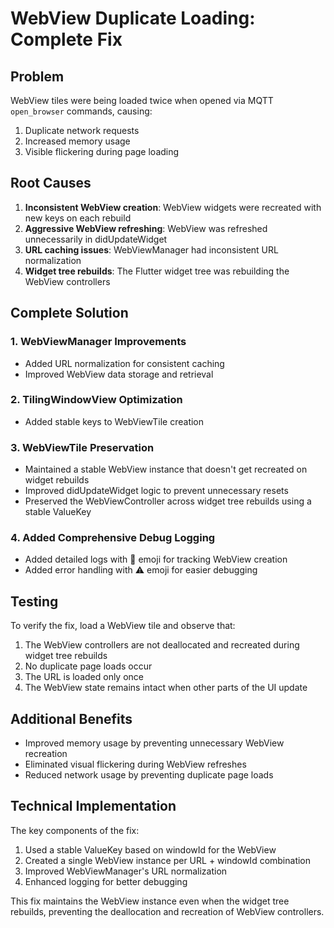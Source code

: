 # WebView Duplicate Loading: Complete Fix

## Problem

WebView tiles were being loaded twice when opened via MQTT `open_browser` commands, causing:
1. Duplicate network requests
2. Increased memory usage
3. Visible flickering during page loading

## Root Causes

1. **Inconsistent WebView creation**: WebView widgets were recreated with new keys on each rebuild
2. **Aggressive WebView refreshing**: WebView was refreshed unnecessarily in didUpdateWidget
3. **URL caching issues**: WebViewManager had inconsistent URL normalization
4. **Widget tree rebuilds**: The Flutter widget tree was rebuilding the WebView controllers

## Complete Solution

### 1. WebViewManager Improvements
- Added URL normalization for consistent caching
- Improved WebView data storage and retrieval

### 2. TilingWindowView Optimization
- Added stable keys to WebViewTile creation

### 3. WebViewTile Preservation
- Maintained a stable WebView instance that doesn't get recreated on widget rebuilds
- Improved didUpdateWidget logic to prevent unnecessary resets
- Preserved the WebViewController across widget tree rebuilds using a stable ValueKey

### 4. Added Comprehensive Debug Logging
- Added detailed logs with 🔧 emoji for tracking WebView creation
- Added error handling with ⚠️ emoji for easier debugging

## Testing

To verify the fix, load a WebView tile and observe that:
1. The WebView controllers are not deallocated and recreated during widget tree rebuilds
2. No duplicate page loads occur
3. The URL is loaded only once
4. The WebView state remains intact when other parts of the UI update

## Additional Benefits

- Improved memory usage by preventing unnecessary WebView recreation
- Eliminated visual flickering during WebView refreshes
- Reduced network usage by preventing duplicate page loads

## Technical Implementation

The key components of the fix:
1. Used a stable ValueKey based on windowId for the WebView
2. Created a single WebView instance per URL + windowId combination
3. Improved WebViewManager's URL normalization
4. Enhanced logging for better debugging

This fix maintains the WebView instance even when the widget tree rebuilds, preventing the deallocation and recreation of WebView controllers.
